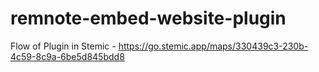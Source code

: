 # remnote-embed-website-plugin
Flow of Plugin in Stemic - https://go.stemic.app/maps/330439c3-230b-4c59-8c9a-6be5d845bdd8
